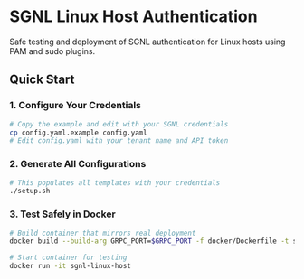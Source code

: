 # SGNL Linux Host Authentication

Safe testing and deployment of SGNL authentication for Linux hosts using PAM and sudo plugins.

## Quick Start

### 1. Configure Your Credentials
```bash
# Copy the example and edit with your SGNL credentials
cp config.yaml.example config.yaml
# Edit config.yaml with your tenant name and API token
```

### 2. Generate All Configurations
```bash
# This populates all templates with your credentials
./setup.sh
```

### 3. Test Safely in Docker
```bash
# Build container that mirrors real deployment
docker build --build-arg GRPC_PORT=$GRPC_PORT -f docker/Dockerfile -t sgnl-linux-host .

# Start container for testing
docker run -it sgnl-linux-host

```